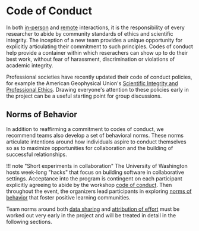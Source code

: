 # Code of Conduct

In both [in-person](InPersonMeetings.md) and [remote](RemoteMeetings.md) interactions, it is the responsibility of every researcher to abide by community standards of ethics and scientific integrity. The inception of a new team provides a unique opportunity for explicitly articulating their commitment to such principles. Codes of conduct help provide a container within which reserachers can show up to do their best work, without fear of harassment, discrimination or violations of academic integrity.

Professional societies have recently updated their code of conduct policies, for example the American Geophysical Union's [Scientific Integrity and Professional Ethics](https://www.agu.org/-/media/Files/AGU-Scientific-Integrity-and-Professional-Ethics-Policy.pdf). Drawing everyone's attention to these policies early in the project can be a useful starting point for group discussions.

## Norms of Behavior

In addition to reaffirming a commitment to codes of conduct, we recommend teams also develop a set of behavioral norms. These norms articulate intentions around how individuals aspire to conduct themselves so as to maximize opportunities for collaboration and the building of successful relationships. 

!!! note "Short experiments in collaboration"
    The University of Washington hosts week-long "hacks" that focus on building software in collaborative settings. Acceptance into the program is contingent on each participant explicitly agreeing to abide by the workshop [code of conduct](https://icesat-2hackweek.github.io/wiki/code_of_conduct.html). Then throughout the event, the organizers lead participants in exploring [norms of behavior](https://icesat-2hackweek.github.io/wiki/learning_community.html) that foster positive learning communities.

Team norms around both [data sharing](data.md) and [attribution of effort](authorship.md) must be worked out very early in the project and will be treated in detail in the following sections.